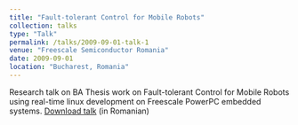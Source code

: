 ```yaml
---
title: "Fault-tolerant Control for Mobile Robots"
collection: talks
type: "Talk"
permalink: /talks/2009-09-01-talk-1
venue: "Freescale Semiconductor Romania"
date: 2009-09-01
location: "Bucharest, Romania"
---
```


Research talk on BA Thesis work on Fault-tolerant Control for Mobile Robots using real-time linux development on Freescale PowerPC embedded systems.
[Download talk](https://github.com/caxenie/cristianaxenie.github.io/raw/master/files/CristianAxenie_Talk_Freescale_Semiconductor_2009.pdf) (in Romanian)
